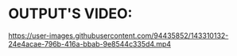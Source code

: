 # OUTPUT'S VIDEO:

https://user-images.githubusercontent.com/94435852/143310132-24e4acae-796b-416a-bbab-9e8544c335d4.mp4
